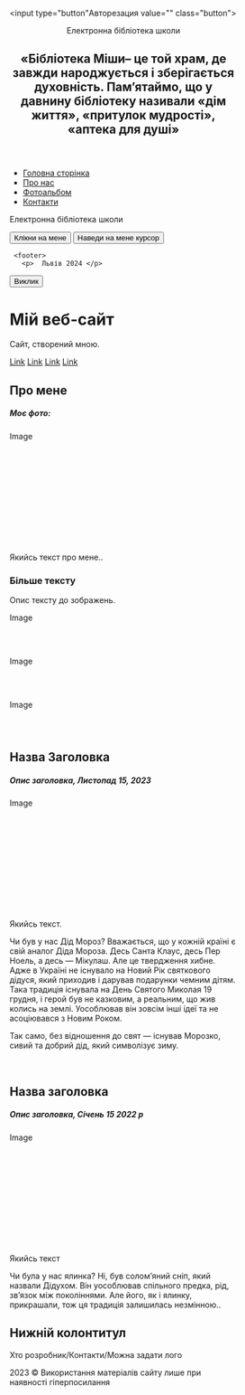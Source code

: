 <input type="button"Авторезация
 value="" class="button">
<!DOCTYPE html> 
<html lang="uk">  
    <head> 
       <link rel="stylesheet" type="text/css" href="css/style.css">
       <title> Шкільна бібліотека </title>  
	  <meta charset="ANSI"> 
<script src="./time.js"></script>
    </head>
 <body> 
      <header> 
          <p class="stroke">Електронна бібліотека школи</p>
          <h2> «Бібліотека Міши– це той храм, де завжди народжується і зберігається духовність. Пам’ятаймо, що у давнину бібліотеку називали «дім життя», «притулок мудрості», «аптека для душі» </h2>
       </header>
       <nav> 
          <ul> 
            <li><a href="index.html">Головна сторінка</a></li> 
            <li><a href="info.html">Про нас</a></li>
            <li><a href="gallery.html">Фотоальбом</a></li>
            <li><a href="form.html">Контакти</a></li>
          </ul>
       </nav>
     <p>Електронна бібліотека школи</p>  
<p>        </p>   
     
<button onclick="alert('Привіт! Так JS також працює')">Клікни на мене</button>
    <button onmouseover="alert('І це також працює')">Наведи на мене курсор</button>

     <footer> 
       <p>  Львів 2024 </p> 
<div id="clock"></div>
     </footer>
</body> 
</html>
<input type="button" value="Виклик" class="button">

<!DOCTYPE html>
<html lang="ua">
<head>
<title>Page Title</title>
<meta charset="UTF-8">
<meta name="viewport" content="width=device-width, initial-scale=1">
<style>
* {
    box-sizing: border-box;
}

/* Стиль тіла  сторінки*/
body {
    font-family: Arial;
    margin: 0;
}

/* Заголовок/Логотип/Назва */
.header {
    padding: 80px;
    text-align: center;
    background: #1abc9c;
    color: white;
}

/* Збільшіть розмір шрифту заголовка */
.header h1 {
    font-size: 40px;
}

/* Стилізуйте верхню панель навігації */
.navbar {
    overflow: hidden;
    background-color: #333;
}
/* Стилізуйет посилання на панелі навігації */
.navbar a {
    float: left;
    display: block;
    color: white;
    text-align: center;
    padding: 14px 20px;
    text-decoration: none;
}

/* Посилання, вирівняне по правому краю */
.navbar a.right {
    float: right;
}

/* Змінити колір при наведенні курсора */
.navbar a:hover {
    background-color: #ddd;
    color: black;
}

/* Колонний контейнер */
.row {  
    display: -ms-flexbox; /* IE10 */
    display: flex;
    -ms-flex-wrap: wrap; /* IE10 */
    flex-wrap: wrap;
}

/* Створіть два нерівних стовпці, які сидять один біля одного */
/* Бічна панель/ліва колонка */
.side {
    -ms-flex: 30%; /* IE10 */
    flex: 30%;
    background-color: #f1f1f1;
    padding: 20px;
}
/* Основна колонка */
.main {   
    -ms-flex: 70%; /* IE10 */
    flex: 70%;
    background-color: white;
    padding: 20px;
}

/* Фальшиве зображення, тільки для цього прикладу */
.fakeimg {
    background-color: #aaa;
    width: 100%;
    padding: 20px;
}

/* Нижній колонтитул */
.footer {
    padding: 20px;
    text-align: center;
    background: #ddd;
}

/* Адаптивний макет – коли ширина екрана менше 700 пікселів, накладіть два стовпці один на одного, а не поруч. */
@media screen and (max-width: 700px) {
    .row {   
        flex-direction: column;
    }
}

/* Адаптивний макет – коли екран має ширину менше 400 пікселів, накладайте навігаційні посилання один на одного, а не поруч. */
@media screen and (max-width: 400px) {
    .navbar a {
        float: none;
        width: 100%;
    }
}
</style>
</head>
<body>

<div class="header">
  <h1> Мій веб-сайт </h1>
  <p> Сайт, створений мною.</p>
</div>

<div class="navbar">
  <a href="#">Link</a>
  <a href="#">Link</a>
  <a href="#">Link</a>
  <a href="#" class="right">Link</a>
</div>
<div class="row">
  <div class="side">
      <h2>Про мене</h2>
      <h5> Моє фото:</h5>
      <div class="fakeimg" style="height:200px;">Image</div>
      <p> Якийсь текст про мене..</p>
      <h3> Більше тексту </h3>
      <p>Опис тексту до зображень.</p>
      <div class="fakeimg" style="height:60px;">Image</div><br>
      <div class="fakeimg" style="height:60px;">Image</div><br>
      <div class="fakeimg" style="height:60px;">Image</div>
  </div>
  <div class="main">
      <h2>Назва Заголовка </h2>
      <h5> Опис заголовка, Листопад 15, 2023</h5>
      <div class="fakeimg" style="height:200px;">Image</div>
      <p>Якийсь текст.</p>
      <p>Чи був у нас Дід Мороз?
Вважається, що у кожній країні є свій аналог Діда Мороза. Десь Санта Клаус, десь Пер Ноель, а десь — Мікулаш. Але це твердження хибне. Адже в Україні не існувало на Новий Рік святкового дідуся, який приходив і дарував подарунки чемним дітям. Така традиція існувала на День Святого Миколая 19 грудня, і герой був не казковим, а реальним, що жив колись на землі. Уособлював він зовсім інші ідеї та не асоціювався з Новим Роком.

Так само, без відношення до свят — існував Морозко, сивий та добрий дід, який символізує зиму.</p>
      <br>
      <h2>Назва заголовка</h2>
      <h5> Опис заголовка, Січень 15 2022 р</h5>
      <div class="fakeimg" style="height:200px;">Image</div>
      <p>Якийсь текст</p>
      <p>Чи була у нас ялинка?
Ні, був солом’яний сніп, який назвали Дідухом. Він уособлював спільного предка, рід, зв’язок між поколіннями. Але його, як і ялинку, прикрашали, тож ця традиція залишилась незмінною..</p>
  </div>
</div>
<div class="footer">
  <h2> Нижній колонтитул </h2>
      <p>Хто розробник/Контакти/Можна задати лого</p>
      <p>2023 © Використання матеріалів сайту лише при наявності гіперпосилання</p>
</div>

</body>
</html>


